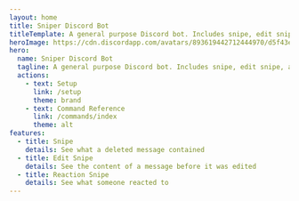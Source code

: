 ```yaml
---
layout: home
title: Sniper Discord Bot
titleTemplate: A general purpose Discord bot. Includes snipe, edit snipe, and reaction snipe commands (those were the original commands, hence why this bot is named Sniper).
heroImage: https://cdn.discordapp.com/avatars/893619442712444970/d5f43ef2880350c1fa5ddd288d927327.webp
hero:
  name: Sniper Discord Bot
  tagline: A general purpose Discord bot. Includes snipe, edit snipe, and reaction snipe commands (those were the original commands, hence why this bot is named Sniper).
  actions:
    - text: Setup
      link: /setup
      theme: brand
    - text: Command Reference
      link: /commands/index
      theme: alt
features:
  - title: Snipe
    details: See what a deleted message contained
  - title: Edit Snipe
    details: See the content of a message before it was edited
  - title: Reaction Snipe
    details: See what someone reacted to
---
```

